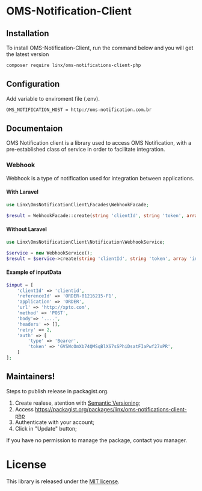 # OMS-Notification-Client

## Installation

To install OMS-Notification-Client, run the command below and you will get the latest
version

``` sh
composer require linx/oms-notifications-client-php
```

## Configuration

Add variable to enviroment file (.env).

``` sh
OMS_NOTIFICATION_HOST = http://oms-notification.com.br
```

## Documentaion

OMS Notification client is a library used to access OMS Notification, with a pre-established class of service in order to facilitate integration.

### Webhook

Webhook is a type of notification used for integration between applications.

#### With Laravel

``` php
use Linx\OmsNotificationClient\Facades\WebhookFacade;

$result = WebhookFacade::create(string 'clientId', string 'token', array 'inputData');
```

#### Without Laravel

``` php
use Linx\OmsNotificationClient\Notification\WebhookService;

$service = new WebhookService();
$result = $service->create(string 'clientId', string 'token', array 'inputData');
```

#### Example of inputData

``` php
$input = [
    'clientId' => 'clientid',
    'referenceId' => 'ORDER-01216215-F1',
    'application' => 'ORDER',
    'url' => 'http://xpto.com',
    'method' => 'POST',
    'body'=> '....',
    'headers' => [],
    'retry' => 2,
    'auth' => [
        'type' => 'Bearer',
        'token' => 'GVSWcOmXb74QMSqBlXS7sSPhiDsatFIaPwf27xPR',
    ]
];
```

## Maintainers!

Steps to publish release in packagist.org.
1. Create realese, atention with [Semantic Versioning](http://semver.org/);
2. Access https://packagist.org/packages/linx/oms-notifications-client-php
3. Authenticate with your account;
4. Click in "Update" button;

If you have no permission to manage the package, contact you manager.

License
=======

This library is released under the [MIT license](LICENSE).
